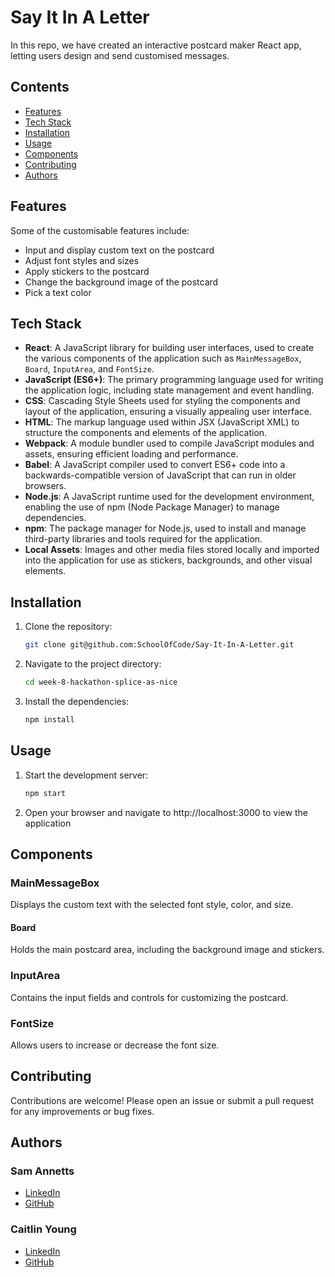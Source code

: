 # Say It In A Letter

In this repo, we have created an interactive postcard maker React app, letting users design and send customised messages.

## Contents

- [Features](#Features)
- [Tech Stack](#Tech-Stack)
- [Installation](#Installation)
- [Usage](#Usage)
- [Components](#Components)
- [Contributing](#Contributing)
- [Authors](#Authors)

## Features

Some of the customisable features include:

- Input and display custom text on the postcard
- Adjust font styles and sizes
- Apply stickers to the postcard
- Change the background image of the postcard
- Pick a text color

## Tech Stack

- **React**: A JavaScript library for building user interfaces, used to create the various components of the application such as `MainMessageBox`, `Board`, `InputArea`, and `FontSize`.
- **JavaScript (ES6+)**: The primary programming language used for writing the application logic, including state management and event handling.
- **CSS**: Cascading Style Sheets used for styling the components and layout of the application, ensuring a visually appealing user interface.
- **HTML**: The markup language used within JSX (JavaScript XML) to structure the components and elements of the application.
- **Webpack**: A module bundler used to compile JavaScript modules and assets, ensuring efficient loading and performance.
- **Babel**: A JavaScript compiler used to convert ES6+ code into a backwards-compatible version of JavaScript that can run in older browsers.
- **Node.js**: A JavaScript runtime used for the development environment, enabling the use of npm (Node Package Manager) to manage dependencies.
- **npm**: The package manager for Node.js, used to install and manage third-party libraries and tools required for the application.
- **Local Assets**: Images and other media files stored locally and imported into the application for use as stickers, backgrounds, and other visual elements.

## Installation

1. Clone the repository:

   ```bash
   git clone git@github.com:SchoolOfCode/Say-It-In-A-Letter.git
   ```

2. Navigate to the project directory:

   ```bash
   cd week-8-hackathon-splice-as-nice
   ```

3. Install the dependencies:
   ```bash
   npm install
   ```

## Usage

1. Start the development server:

   ```bash
   npm start
   ```

2. Open your browser and navigate to http://localhost:3000 to view the application

## Components

### MainMessageBox

Displays the custom text with the selected font style, color, and size.

#### Board

Holds the main postcard area, including the background image and stickers.

### InputArea

Contains the input fields and controls for customizing the postcard.

### FontSize

Allows users to increase or decrease the font size.

## Contributing

Contributions are welcome! Please open an issue or submit a pull request for any improvements or bug fixes.

## Authors

### Sam Annetts

- [LinkedIn](https://www.linkedin.com/in/sam-annetts-cfa-a9743b163/)
- [GitHub](https://github.com/samannetts8)

### Caitlin Young

- [LinkedIn](https://www.linkedin.com/in/caitlin-young-4544a5226/)
- [GitHub](https://github.com/ccyoung22)


